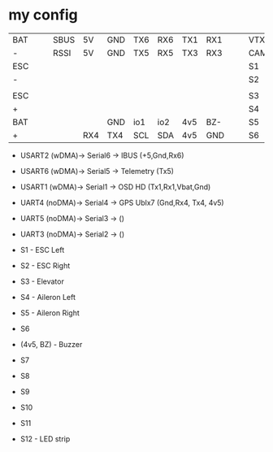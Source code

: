 # my config

| | | | | | | | | | | | | | | |
|-|-|-|-|-|-|-|-|-|-|-|-|-|-|-|
|BAT| | |SBUS| 5V|GND|TX6|RX6|TX1|RX1| | | VTX|Vbat|Gnd|
| - | | |RSSI| 5V|GND|TX5|RX5|TX3|RX3| | | CAM|Vbat|Gnd| 
|ESC| | | | | | | | | | | | S1|+5|Gnd|   
| - | | | | | | | | | | | | S2|+5|Gnd| 
|   | | | | | | | | | | | | | 
|ESC| | | | | | | | | | | | S3|+5|Gnd| 
| + | | | | | | | | | | | | S4|+5|Gnd| 
|BAT| | |    |   |GND|io1|io2|4v5|BZ-| | | S5|+5|Gnd| 
| + | | |    |RX4|TX4|SCL|SDA|4v5|GND| | | S6|+5|Gnd| 

- USART2 (wDMA)-> Serial6 -> IBUS  (+5,Gnd,Rx6)
- USART6 (wDMA)-> Serial5 -> Telemetry (Tx5)
- USART1 (wDMA)-> Serial1 -> OSD HD (Tx1,Rx1,Vbat,Gnd)
- UART4 (noDMA)-> Serial4 -> GPS Ublx7 (Gnd,Rx4, Tx4, 4v5) 
- UART5 (noDMA)-> Serial3 -> ()
- UART3 (noDMA)-> Serial2 -> ()
- S1 - ESC Left
- S2 - ESC Right
- S3 - Elevator
- S4 - Aileron Left
- S5 - Aileron Right
- S6

- (4v5,	BZ) - Buzzer

- S7
- S8
- S9
- S10
- S11
- S12 - LED strip
